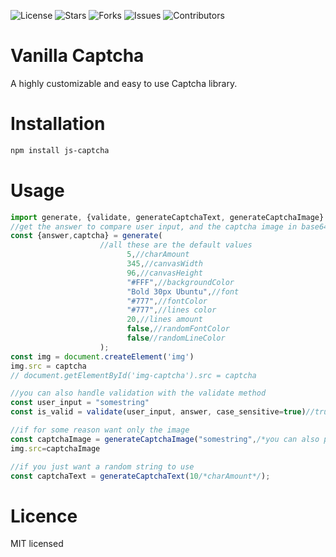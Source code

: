 ![License](https://img.shields.io/github/license/carlos-err406/js-captcha) ![Stars](https://img.shields.io/github/stars/carlos-err406/js-captcha) ![Forks](https://img.shields.io/github/forks/carlos-err406/js-captcha) ![Issues](https://img.shields.io/github/issues/carlos-err406/js-captcha) ![Contributors](https://img.shields.io/github/contributors/carlos-err406/js-captcha)

# Vanilla Captcha


A highly customizable and easy to use Captcha library.

# Installation
```bash
npm install js-captcha
```

# Usage
```javascript
import generate, {validate, generateCaptchaText, generateCaptchaImage} from 'js-captcha'
//get the answer to compare user input, and the captcha image in base64 format
const {answer,captcha} = generate(
                    //all these are the default values
                          5,//charAmount
                          345,//canvasWidth
                          96,//canvasHeight
                          "#FFF",//backgroundColor
                          "Bold 30px Ubuntu",//font
                          "#777",//fontColor
                          "#777",//lines color
                          20,//lines amount
                          false,//randomFontColor
                          false//randomLineColor
                    );
const img = document.createElement('img')
img.src = captcha
// document.getElementById('img-captcha').src = captcha

//you can also handle validation with the validate method
const user_input = "somestring"
const is_valid = validate(user_input, answer, case_sensitive=true)//true or false
```
```js
//if for some reason want only the image 
const captchaImage = generateCaptchaImage("somestring",/*you can also pass the canvas options here*/)
img.src=captchaImage

//if you just want a random string to use 
const captchaText = generateCaptchaText(10/*charAmount*/);
```

# Licence
MIT licensed


